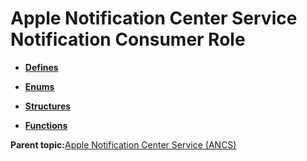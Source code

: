 # Apple Notification Center Service Notification Consumer Role

-   **[Defines](GUID-F42E97B2-50CB-42D3-86DB-8A3CDD992D8C.md)**  

-   **[Enums](GUID-43C0B245-A412-48EC-94C0-05BD03F59630.md)**  

-   **[Structures](GUID-A2656700-B0A1-443C-903C-42AE1A0A1AD8.md)**  

-   **[Functions](GUID-1986696F-023D-4DD6-86D6-1D32A8DDAA6F.md)**  


**Parent topic:**[Apple Notification Center Service \(ANCS\)](GUID-B48387BB-5B67-4C8C-953F-253DCEFFD48B.md)

